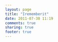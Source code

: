 ```yaml
---
layout: page
title: "Irememberit"
date: 2011-07-30 11:19
comments: true
sharing: true
footer: true
---
```

